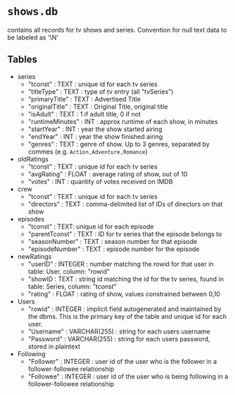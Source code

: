 # `shows.db`
contains all records for tv shows and series. Convention for null text data to be labeled as '\N'
## Tables
- series
  - "tconst" : TEXT : unique id for each tv series
  - "titleType" : TEXT : type of tv entry (all "tvSeries")
  - "primaryTitle" : TEXT : Advertised Title
  - "originalTitle" : TEXT : Original Title, original title
  - "isAdult" : TEXT : 1 if adult title, 0 if not
  - "runtimeMinutes" : INT : approx runtime of each show, in minutes
  - "startYear" : INT : year the show started airing
  - "endYear" : INT : year the show finished airing
  - "genres" : TEXT : genre of show. Up to 3 genres, separated by commes (e.g. `Action,Adventure,Romance`)
- oldRatings
  - "tconst" : TEXT : unique id for each tv series
  - "avgRating" : FLOAT : average rating of show, out of 10
  - "votes" : INT : quantity of votes received on IMDB
- crew
  - "tconst" : TEXT : unique id for each tv series
  - "directors" : TEXT : comma-delimited list of IDs of directors on that show
- episodes
  - "tconst" : TEXT: unique id for each episode
  - "parentTconst" : TEXT : ID for tv series that the episode belongs to
  - "seasonNumber" : TEXT : season number for that episode
  - "episodeNumber" : TEXT : episode number for the episode
- newRatings
  - "userID" : INTEGER : number matching the rowid for that user in table: User, column: "rowid"
  - "showID : TEXT : string id matching the id for the tv series, found in table: Series, column: "tconst"
  - "rating" : FLOAT : rating of show, values constrained between 0,10
- Users
  - "rowid" : INTEGER : implicit field autogenerated and maintained by the dbms. This is the primary key of the table and unique id for each user.
  - "Username" : VARCHAR(255) : string for each users username
  - "Password" : VARCHAR(255) : string for each users password, stored in plaintext
- Following
  - "Follower" : INTEGER : user id of the user who is the follower in a follower-followee relationship
  - "Followee" : INTEGER : user id of the user who is being following in a follower-followee relationship